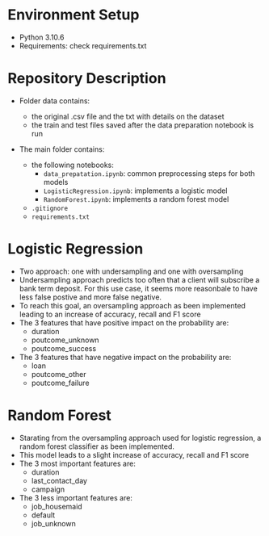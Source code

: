 # Environment Setup

- Python 3.10.6
- Requirements: check requirements.txt

# Repository Description
- Folder data contains:
    - the original .csv file and the txt with details on the dataset
    - the train and test files saved after the data preparation notebook is run

- The main folder contains:
    - the following notebooks:
        - `data_prepatation.ipynb`: common preprocessing steps for both models
        - `LogisticRegression.ipynb`: implements a logistic model 
        - `RandomForest.ipynb`: implements a random forest model
    - `.gitignore`
    - `requirements.txt`

# Logistic Regression
- Two approach: one with undersampling and one with oversampling
- Undersampling approach predicts too often that a client will subscribe a bank term deposit. For this use case, it seems more reasonbale to have less false postive and more false negative.
- To reach this goal, an oversampling approach as been implemented leading to an increase of accuracy, recall and F1 score
- The 3 features that have positive impact on the probability are:
    - duration
    - poutcome_unknown
    - poutcome_success
- The 3 features that have negative impact on the probability are:
    - loan
    - poutcome_other
    - poutcome_failure

# Random Forest
- Starating from the oversampling approach used for logistic regression, a random forest classifier as been implemented.
- This model leads to a slight increase of accuracy, recall and F1 score
- The 3 most important features are:
    - duration
    - last_contact_day
    - campaign
- The 3 less important features are:
    - job_housemaid
    - default
    - job_unknown

